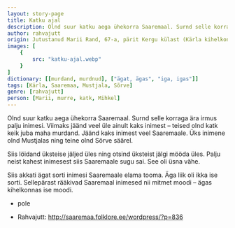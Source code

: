```yaml
---
layout: story-page
title: Katku ajal
description: Olnd suur katku aega ühekorra Saaremaal. Surnd selle korraga ära irmus palju inimesi.
author: rahvajutt
origin: Jutustanud Marii Rand, 67-a, pärit Kergu külast (Kärla kihelkond). Kirja pannud Mihkel Tooms 1928. a (ERA II 8, 301/2).
images: [
    {
        src: "katku-ajal.webp"
    }
]
dictionary: [[murdand, murdnud], ["ägat, ägas", "iga, igas"]]
tags: [Kärla, Saaremaa, Mustjala, Sõrve]
genre: [rahvajutt]
person: [Marii, murre, katk, Mihkel]
---
```


<!-- # {{$doc.title}} -->

Olnd suur katku aega ühekorra Saaremaal. Surnd selle korraga ära irmus palju inimesi. Viimaks jäänd veel üle ainult kaks inimest – teised olnd katk keik juba maha murdand. Jäänd kaks inimest veel Saaremaale. Üks inimene olnd Mustjalas ning teine olnd Sörve säärel.

Siis löidand üksteise jäljed üles ning otsind üksteist jälgi mööda üles. Palju neist kahest inimesest siis Saaremaale sugu sai. See oli üsna vähe.

Siis akkati ägat sorti inimesi Saaremaale elama tooma. Äga liik oli ikka ise sorti. Sellepärast rääkivad Saaremaal inimesed nii mitmet moodi – ägas kihelkonnas ise moodi.



<story-author :author="author" :origin="origin"></story-author>

<story-dictionary :terms="dictionary"></story-dictionary>


<details-wrapper summary="Mis mõtted tekkisid?">

- pole

</details-wrapper>



<details-wrapper summary="Allikad" class="text-sm" icon="icon-park-outline:document-folder">

- Rahvajutt: http://saaremaa.folklore.ee/wordpress/?p=836

</details-wrapper>
